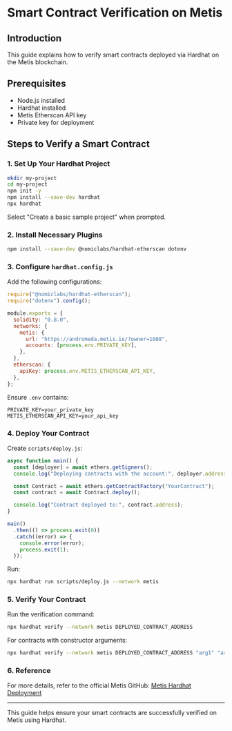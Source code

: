 # Smart Contract Verification on Metis

## Introduction
This guide explains how to verify smart contracts deployed via Hardhat on the Metis blockchain.

## Prerequisites
- Node.js installed
- Hardhat installed
- Metis Etherscan API key
- Private key for deployment

## Steps to Verify a Smart Contract

### 1. Set Up Your Hardhat Project
```bash
mkdir my-project
cd my-project
npm init -y
npm install --save-dev hardhat
npx hardhat
```
Select "Create a basic sample project" when prompted.

### 2. Install Necessary Plugins
```bash
npm install --save-dev @nomiclabs/hardhat-etherscan dotenv
```

### 3. Configure `hardhat.config.js`
Add the following configurations:
```javascript
require("@nomiclabs/hardhat-etherscan");
require("dotenv").config();

module.exports = {
  solidity: "0.8.0",
  networks: {
    metis: {
      url: "https://andromeda.metis.io/?owner=1088",
      accounts: [process.env.PRIVATE_KEY],
    },
  },
  etherscan: {
    apiKey: process.env.METIS_ETHERSCAN_API_KEY,
  },
};
```
Ensure `.env` contains:
```
PRIVATE_KEY=your_private_key
METIS_ETHERSCAN_API_KEY=your_api_key
```

### 4. Deploy Your Contract
Create `scripts/deploy.js`:
```javascript
async function main() {
  const [deployer] = await ethers.getSigners();
  console.log("Deploying contracts with the account:", deployer.address);

  const Contract = await ethers.getContractFactory("YourContract");
  const contract = await Contract.deploy();

  console.log("Contract deployed to:", contract.address);
}

main()
  .then(() => process.exit(0))
  .catch((error) => {
    console.error(error);
    process.exit(1);
  });
```
Run:
```bash
npx hardhat run scripts/deploy.js --network metis
```

### 5. Verify Your Contract
Run the verification command:
```bash
npx hardhat verify --network metis DEPLOYED_CONTRACT_ADDRESS
```
For contracts with constructor arguments:
```bash
npx hardhat verify --network metis DEPLOYED_CONTRACT_ADDRESS "arg1" "arg2"
```

### 6. Reference
For more details, refer to the official Metis GitHub: [Metis Hardhat Deployment](https://github.com/metis-edu/Deploy-Smart-Contract-Hardhat)

---
This guide helps ensure your smart contracts are successfully verified on Metis using Hardhat.

